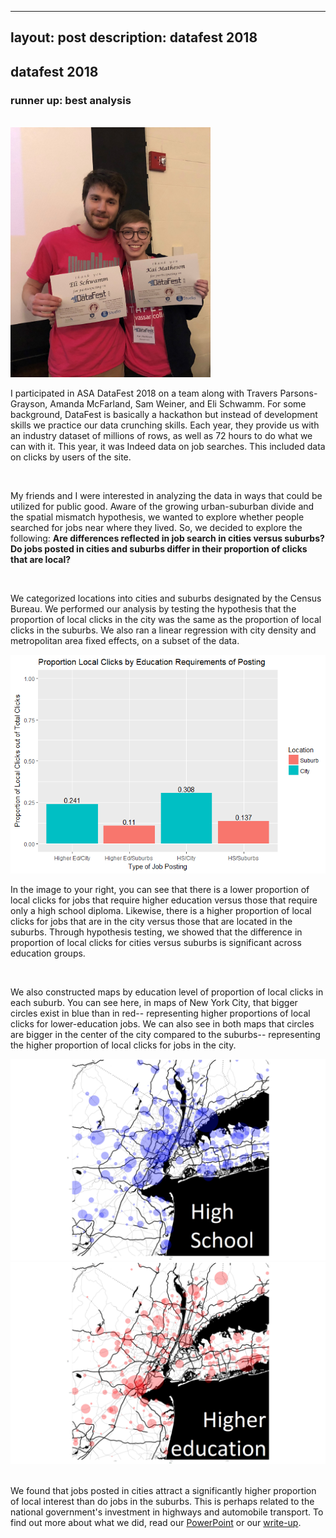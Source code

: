 ﻿---

layout: post
description: datafest 2018
---



<h2>datafest 2018</h2>
<h3> runner up: best analysis</h3>

<br/> 

<img src="/img/datafest.jpg" height="400" class="col one left">

I participated in ASA DataFest 2018 on a team along with Travers Parsons-Grayson, Amanda McFarland, Sam Weiner, and Eli Schwamm. For some background, DataFest is basically a hackathon but instead of development skills we practice our data crunching skills. Each year, they provide us with an industry dataset of millions of rows, as well as 72 hours to do what we can with it. This year, it was Indeed data on job searches. This included data on clicks by users of the site.

<br/>

My friends and I were interested in analyzing the data in ways that could be utilized for public good. Aware of the growing urban-suburban divide and the spatial mismatch hypothesis, we wanted to explore whether people searched for jobs near where they lived. So, we decided to explore the following: <b> Are differences reflected in job search in cities versus suburbs? Do jobs posted in cities and suburbs differ in their proportion of clicks that are local?</b>

<br/> 

We categorized locations into cities and suburbs designated by the Census Bureau. We performed our analysis by testing the hypothesis that the proportion of local clicks in the city was the same as the proportion of local clicks in the suburbs. We also ran a linear regression with city density and metropolitan area fixed effects, on a subset of the data. 

<img src="/img/datafestplot.png" width="620" class="col two right">

In the image to your right, you can see that there is a lower proportion of local clicks for jobs that require higher education versus those that require only a high school diploma. Likewise, there is a higher proportion of local clicks for jobs that are in the city versus those that are located in the suburbs. Through hypothesis testing, we showed that the difference in proportion of local clicks for cities versus suburbs is significant across education groups. 

<br/>

We also constructed maps by education level of proportion of local clicks in each suburb. You can see here, in maps of New York City, that bigger circles exist in blue than in red-- representing higher proportions of local clicks for lower-education jobs. We can also see in both maps that circles are bigger in the center of the city compared to the suburbs-- representing the higher proportion of local clicks for jobs in the city. 

<div class="img_row">
	<img class="w3-half-padding" src="/img/nychs.png">
	<img class="w3-half-padding" src="/img/nychighered.png">
</div>


<br/>

We found that jobs posted in cities attract a significantly higher proportion of local interest than do jobs in the suburbs. This is perhaps related to the national government's investment in highways and automobile transport. To find out more about what we did, read our <a href="{{ site.baseurl }}/DataFest2018PPT.pdf">PowerPoint</a> or our <a href="{{ site.baseurl }}/DataFest2018Writeup.pdf">write-up</a>.